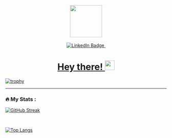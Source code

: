 <div id="header" align="center">
  <img src="https://media.giphy.com/media/M9gbBd9nbDrOTu1Mqx/giphy.gif" width="100"/>
</div>
</br>
<div id="badges" align="center">
  <a href="[your-linkedin-URL](https://www.linkedin.com/in/vivekkuldataeng/)">
    <img src="https://img.shields.io/badge/LinkedIn-blue?style=for-the-badge&logo=linkedin&logoColor=white" alt="LinkedIn Badge"/>
    <img src="https://komarev.com/ghpvc/?username=vivek2319&style=flat-square&color=blue" alt=""/>
    <h1>
  Hey there!
  <img src="https://media.giphy.com/media/hvRJCLFzcasrR4ia7z/giphy.gif" width="30px"/>
</h1>
  </a>
</div>


[![trophy](https://github-profile-trophy.vercel.app/?username=vivek2319&theme=onedark)](https://github.com/vivek2319/github-profile-trophy)

---
### :fire: My Stats :

[![GitHub Streak](https://github-readme-streak-stats.herokuapp.com?user=vivek2319&theme=tokyonight&date_format=j%20M%5B%20Y%5D&card_width=510&card_height=210)](https://git.io/streak-stats)

</br>

[![Top Langs](https://github-readme-stats.vercel.app/api/top-langs/?username=vivek2319&layout=compact&theme=vision-friendly-dark)](https://github.com/anuraghazra/github-readme-stats)


<!--
**vivek2319/vivek2319** is a ✨ _special_ ✨ repository because its `README.md` (this file) appears on your GitHub profile.

Here are some ideas to get you started:

- 🔭 I’m currently working on ...
- 🌱 I’m currently learning ...
- 👯 I’m looking to collaborate on ...
- 🤔 I’m looking for help with ...
- 💬 Ask me about ...
- 📫 How to reach me: ...
- 😄 Pronouns: ...
- ⚡ Fun fact: ...
-->
